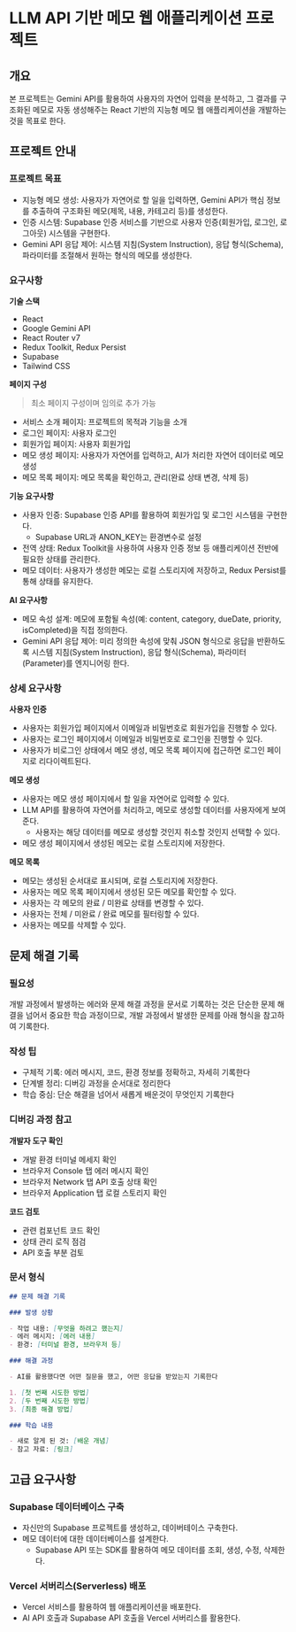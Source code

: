 # LLM API 기반 메모 웹 애플리케이션 프로젝트

## 개요

본 프로젝트는 Gemini API를 활용하여 사용자의 자연어 입력을 분석하고, 그 결과를 구조화된 메모로 자동 생성해주는 React 기반의 지능형 메모 웹 애플리케이션을 개발하는 것을 목표로 한다.

## 프로젝트 안내

### 프로젝트 목표

- 지능형 메모 생성: 사용자가 자연어로 할 일을 입력하면, Gemini API가 핵심 정보를 추출하여 구조화된 메모(제목, 내용, 카테고리 등)를 생성한다.
- 인증 시스템: Supabase 인증 서비스를 기반으로 사용자 인증(회원가입, 로그인, 로그아웃) 시스템을 구현한다.
- Gemini API 응답 제어: 시스템 지침(System Instruction), 응답 형식(Schema), 파라미터를 조절해서 원하는 형식의 메모를 생성한다.

### 요구사항

**기술 스택**

- React
- Google Gemini API
- React Router v7
- Redux Toolkit, Redux Persist
- Supabase
- Tailwind CSS

**페이지 구성**

> 최소 페이지 구성이며 임의로 추가 가능

- 서비스 소개 페이지: 프로젝트의 목적과 기능을 소개
- 로그인 페이지: 사용자 로그인
- 회원가입 페이지: 사용자 회원가입
- 메모 생성 페이지: 사용자가 자연어를 입력하고, AI가 처리한 자연어 데이터로 메모 생성
- 메모 목록 페이지: 메모 목록을 확인하고, 관리(완료 상태 변경, 삭제 등)

**기능 요구사항**

- 사용자 인증: Supabase 인증 API를 활용하여 회원가입 및 로그인 시스템을 구현한다.
  - Supabase URL과 ANON_KEY는 환경변수로 설정
- 전역 상태: Redux Toolkit을 사용하여 사용자 인증 정보 등 애플리케이션 전반에 필요한 상태를 관리한다.
- 메모 데이터: 사용자가 생성한 메모는 로컬 스토리지에 저장하고, Redux Persist를 통해 상태를 유지한다.

**AI 요구사항**

- 메모 속성 설계: 메모에 포함될 속성(예: content, category, dueDate, priority, isCompleted)을 직접 정의한다.
- Gemini API 응답 제어: 미리 정의한 속성에 맞춰 JSON 형식으로 응답을 반환하도록 시스템 지침(System Instruction), 응답 형식(Schema), 파라미터(Parameter)를 엔지니어링 한다.

### 상세 요구사항

**사용자 인증**

- 사용자는 회원가입 페이지에서 이메일과 비밀번호로 회원가입을 진행할 수 있다.
- 사용자는 로그인 페이지에서 이메일과 비밀번호로 로그인을 진행할 수 있다.
- 사용자가 비로그인 상태에서 메모 생성, 메모 목록 페이지에 접근하면 로그인 페이지로 리다이렉트된다.

**메모 생성**

- 사용자는 메모 생성 페이지에서 할 일을 자연어로 입력할 수 있다.
- LLM API를 활용하여 자연어를 처리하고, 메모로 생성할 데이터를 사용자에게 보여준다.
  - 사용자는 해당 데이터를 메모로 생성할 것인지 취소할 것인지 선택할 수 있다.
- 메모 생성 페이지에서 생성된 메모는 로컬 스토리지에 저장한다.

**메모 목록**

- 메모는 생성된 순서대로 표시되며, 로컬 스토리지에 저장한다.
- 사용자는 메모 목록 페이지에서 생성된 모든 메모를 확인할 수 있다.
- 사용자는 각 메모의 완료 / 미완료 상태를 변경할 수 있다.
- 사용자는 전체 / 미완료 / 완료 메모를 필터링할 수 있다.
- 사용자는 메모를 삭제할 수 있다.

## 문제 해결 기록

### 필요성

개발 과정에서 발생하는 에러와 문제 해결 과정을 문서로 기록하는 것은 단순한 문제 해결을 넘어서 중요한 학습 과정이므로, 개발 과정에서 발생한 문제를 아래 형식을 참고하여 기록한다.

### 작성 팁

- 구체적 기록: 에러 메시지, 코드, 환경 정보를 정확하고, 자세히 기록한다
- 단계별 정리: 디버깅 과정을 순서대로 정리한다
- 학습 중심: 단순 해결을 넘어서 새롭게 배운것이 무엇인지 기록한다

### 디버깅 과정 참고

**개발자 도구 확인**

- 개발 환경 터미널 메세지 확인
- 브라우저 Console 탭 에러 메시지 확인
- 브라우저 Network 탭 API 호출 상태 확인
- 브라우저 Application 탭 로컬 스토리지 확인

**코드 검토**

- 관련 컴포넌트 코드 확인
- 상태 관리 로직 점검
- API 호출 부분 검토

### 문서 형식

```markdown
## 문제 해결 기록

### 발생 상황

- 작업 내용: [무엇을 하려고 했는지]
- 에러 메시지: [에러 내용]
- 환경: [터미널 환경, 브라우저 등]

### 해결 과정

- AI를 활용했다면 어떤 질문을 했고, 어떤 응답을 받았는지 기록한다

1. [첫 번째 시도한 방법]
2. [두 번째 시도한 방법]
3. [최종 해결 방법]

### 학습 내용

- 새로 알게 된 것: [배운 개념]
- 참고 자료: [링크]
```

## 고급 요구사항

### Supabase 데이터베이스 구축

- 자신만의 Supabase 프로젝트를 생성하고, 데이버테이스 구축한다.
- 메모 데이터에 대한 데이터베이스를 설계한다.
  - Supabase API 또는 SDK를 활용하여 메모 데이터를 조회, 생성, 수정, 삭제한다.

### Vercel 서버리스(Serverless) 배포

- Vercel 서비스를 활용하여 웹 애플리케이션을 배포한다.
- AI API 호출과 Supabase API 호출을 Vercel 서버리스를 활용한다.
